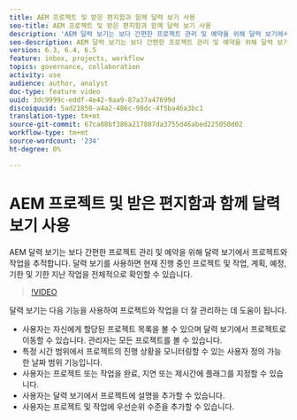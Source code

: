 ```yaml
---
title: AEM 프로젝트 및 받은 편지함과 함께 달력 보기 사용
seo-title: AEM 프로젝트 및 받은 편지함과 함께 달력 보기 사용
description: 'AEM 달력 보기는 보다 간편한 프로젝트 관리 및 예약을 위해 달력 보기에서 프로젝트와 작업을 추적합니다. 달력 보기를 사용하면 현재 진행 중인 프로젝트 및 작업, 계획, 예정, 기한 및 기한 지난 작업을 전체적으로 확인할 수 있습니다. '
seo-description: AEM 달력 보기는 보다 간편한 프로젝트 관리 및 예약을 위해 달력 보기에서 프로젝트와 작업을 추적합니다. 달력 보기를 사용하면 현재 진행 중인 프로젝트 및 작업, 계획, 예정, 기한 및 기한 지난 작업을 전체적으로 확인할 수 있습니다.
version: 6.3, 6.4, 6.5
feature: inbox, projects, workflow
topics: governance, collaboration
activity: use
audience: author, analyst
doc-type: feature video
uuid: 3dc9999c-eddf-4e42-9aa9-87a37a47699d
discoiquuid: 5ad21858-a4a2-486c-98dc-4f5ba46a3bc1
translation-type: tm+mt
source-git-commit: 67ca08bf386a217807da3755d46abed225050d02
workflow-type: tm+mt
source-wordcount: '234'
ht-degree: 0%

---
```



# AEM 프로젝트 및 받은 편지함과 함께 달력 보기 사용

AEM 달력 보기는 보다 간편한 프로젝트 관리 및 예약을 위해 달력 보기에서 프로젝트와 작업을 추적합니다. 달력 보기를 사용하면 현재 진행 중인 프로젝트 및 작업, 계획, 예정, 기한 및 기한 지난 작업을 전체적으로 확인할 수 있습니다.

>[!VIDEO](https://video.tv.adobe.com/v/16804/?quality=12&learn=on)

달력 보기는 다음 기능을 사용하여 프로젝트와 작업을 더 잘 관리하는 데 도움이 됩니다.

* 사용자는 자신에게 할당된 프로젝트 목록을 볼 수 있으며 달력 보기에서 프로젝트로 이동할 수 있습니다. 관리자는 모든 프로젝트를 볼 수 있습니다.
* 특정 시간 범위에서 프로젝트의 진행 상황을 모니터링할 수 있는 사용자 정의 가능한 날짜 범위 기능입니다.
* 사용자는 프로젝트 또는 작업을 완료, 지연 또는 제시간에 플래그를 지정할 수 있습니다.
* 사용자는 달력 보기에서 프로젝트에 설명을 추가할 수 있습니다.
* 사용자는 프로젝트 및 작업에 우선순위 수준을 추가할 수 있습니다.
